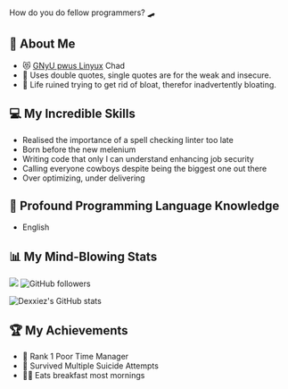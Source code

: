 How do you do fellow programmers? 🛹

## 🦄 About Me

- 😻 [GNyU pwus Linyux](https://www.youtube.com/watch?v=QXUSvSUsx80) Chad
- 🦜 Uses double quotes, single quotes are for the weak and insecure.
- 🗿 Life ruined trying to get rid of bloat, therefor inadvertently bloating. 

## 💻 My Incredible Skills

- Realised the importance of a spell checking linter too late
- Born before the new melenium
- Writing code that only I can understand enhancing job security
- Calling everyone cowboys despite being the biggest one out there
- Over optimizing, under delivering

## 📇 Profound Programming Language Knowledge

- English

## 📊 My Mind-Blowing Stats

![](https://komarev.com/ghpvc/?username=dexxiez&style=for-the-badge&color=blueviolet&label=people+bamboozled)
![GitHub followers](https://img.shields.io/github/followers/dexxiez?style=for-the-badge&logo=github&label=friends%20i%20don't%20have)


![Dexxiez's GitHub stats](https://github-readme-stats.vercel.app/api?username=dexxiez&show_icons=true&theme=synthwave)

## 🏆 My Achievements

- 🥇 Rank 1 Poor Time Manager
- 🦖 Survived Multiple Suicide Attempts
- 🏌️‍♀️ Eats breakfast most mornings
